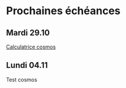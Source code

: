 # Prochaines échéances

## Mardi 29.10
[Calculatrice cosmos](https://teams.microsoft.com/l/entity/66aeee93-507d-479a-a3ef-8f494af43945/classroom?context=%7B%22subEntityId%22%3A%22%7B%5C%22version%5C%22%3A%5C%221.0%5C%22%2C%5C%22config%5C%22%3A%7B%5C%22classes%5C%22%3A%5B%7B%5C%22id%5C%22%3A%5C%22b52579b0-96e7-479c-9c2b-cf79d2dbc2cd%5C%22%2C%5C%22assignmentIds%5C%22%3A%5B%5C%222d55947e-cdcb-4b2e-bad5-86aeefc8cd0c%5C%22%5D%7D%5D%7D%2C%5C%22action%5C%22%3A%5C%22navigate%5C%22%2C%5C%22view%5C%22%3A%5C%22assignment-viewer%5C%22%2C%5C%22appId%5C%22%3A%5C%221fec8e78-bce4-4aaf-ab1b-5451cc387264%5C%22%2C%5C%22deeplinkType%5C%22%3A4%7D%22%2C%22channelId%22%3Anull%7D)

## Lundi 04.11
Test cosmos